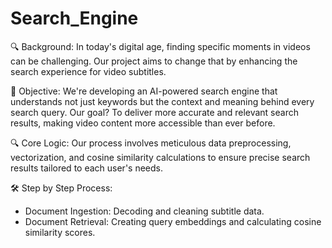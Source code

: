 # Search_Engine
🔍 Background:
In today's digital age, finding specific moments in videos can be challenging. Our project aims to change that by enhancing the search experience for video subtitles.

🎯 Objective:
We're developing an AI-powered search engine that understands not just keywords but the context and meaning behind every search query. Our goal? To deliver more accurate and relevant search results, making video content more accessible than ever before.

🔍 Core Logic:
Our process involves meticulous data preprocessing, vectorization, and cosine similarity calculations to ensure precise search results tailored to each user's needs.

🛠 Step by Step Process:
- Document Ingestion: Decoding and cleaning subtitle data.
- Document Retrieval: Creating query embeddings and calculating cosine similarity scores.
